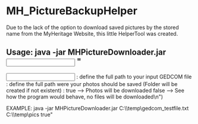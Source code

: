 # MH_PictureBackupHelper
Due to the lack of the option to download saved pictures by the stored name from the MyHeritage Website, this little HelperTool was created.

## Usage: java -jar MHPictureDownloader.jar <input GEDCOM file path> <output path> <boolean download mode>"
  <input GEDCOM file path> : define the full path to your input GEDCOM file
  <output path> : define the full path were your photos should be saved (Folder will be created if not existent)
  <boolean download mode> : true --> Photos will be downloaded    false --> See how the program would behave, no files will be downloaded\n")

EXAMPLE: java -jar MHPictureDownloader.jar C:\\\\temp\\gedcom_testfile.txt C:\\\\temp\\pics true"


